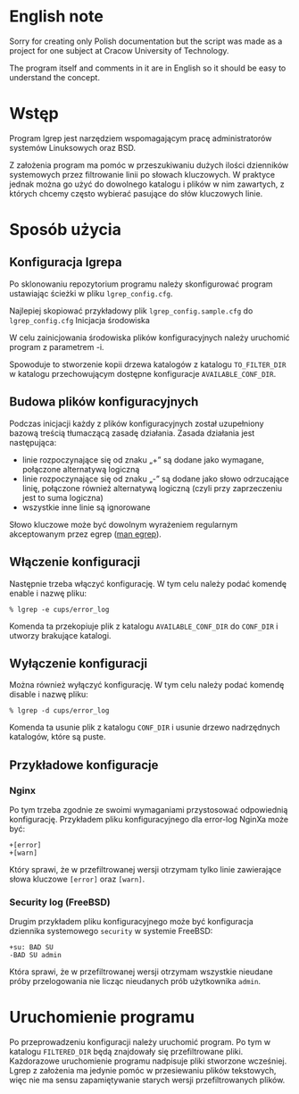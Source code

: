 # English note
Sorry for creating only Polish documentation but the script was made as a project for one subject at Cracow University of Technology.

The program itself and comments in it are in English so it should be easy to understand the concept.

# Wstęp
Program lgrep jest narzędziem wspomagającym pracę administratorów systemów Linuksowych oraz BSD.

Z założenia program ma pomóc w przeszukiwaniu dużych ilości dzienników systemowych przez filtrowanie linii po słowach kluczowych. W praktyce jednak można go użyć do dowolnego katalogu i plików w nim zawartych, z których chcemy często wybierać pasujące do słów kluczowych linie.

# Sposób użycia
## Konfiguracja lgrepa
Po sklonowaniu repozytorium programu należy skonfigurować program ustawiając ścieżki w pliku `lgrep_config.cfg`.

Najlepiej skopiować przykładowy plik `lgrep_config.sample.cfg` do `lgrep_config.cfg`
Inicjacja środowiska

W celu zainicjowania środowiska plików konfiguracyjnych należy uruchomić program z parametrem -i.

Spowoduje to stworzenie kopii drzewa katalogów z katalogu `TO_FILTER_DIR` w katalogu przechowującym dostępne konfiguracje `AVAILABLE_CONF_DIR`.

## Budowa plików konfiguracyjnych
Podczas inicjacji każdy z plików konfiguracyjnych został uzupełniony bazową treścią tłumaczącą zasadę działania. Zasada działania jest następująca:
* linie rozpoczynające się od znaku „+” są dodane jako wymagane, połączone alternatywą logiczną
* linie rozpoczynające się od znaku „-” są dodane jako słowo odrzucające linię, połączone również alternatywą logiczną (czyli przy zaprzeczeniu jest to suma logiczna)
* wszystkie inne linie są ignorowane

Słowo kluczowe może być dowolnym wyrażeniem regularnym akceptowanym przez egrep ([man egrep](http://linux.die.net/man/1/egrep)).

## Włączenie konfiguracji
Następnie trzeba włączyć konfigurację. W tym celu należy podać komendę enable i nazwę pliku:

    % lgrep -e cups/error_log

Komenda ta przekopiuje plik z katalogu `AVAILABLE_CONF_DIR` do `CONF_DIR` i utworzy brakujące katalogi.
## Wyłączenie konfiguracji
Można również wyłączyć konfigurację. W tym celu należy podać komendę disable i nazwę pliku:

    % lgrep -d cups/error_log
Komenda ta usunie plik z katalogu `CONF_DIR` i usunie drzewo nadrzędnych katalogów, które są puste.
## Przykładowe konfiguracje
### Nginx
Po tym trzeba zgodnie ze swoimi wymaganiami przystosować odpowiednią konfigurację. Przykładem pliku konfiguracyjnego dla error-log NginXa może być:

    +[error]
    +[warn]
Który sprawi, że w przefiltrowanej wersji otrzymam tylko linie zawierające słowa kluczowe `[error]` oraz `[warn]`.
### Security log (FreeBSD)
Drugim przykładem pliku konfiguracyjnego może być konfiguracja dziennika systemowego `security` w systemie FreeBSD:

    +su: BAD SU
    -BAD SU admin
Która sprawi, że w przefiltrowanej wersji otrzymam wszystkie nieudane próby przelogowania nie licząc nieudanych prób użytkownika `admin`.
# Uruchomienie programu
Po przeprowadzeniu konfiguracji należy uruchomić program. Po tym w katalogu `FILTERED_DIR` będą znajdowały się przefiltrowane pliki.
Każdorazowe uruchomienie programu nadpisuje pliki stworzone wcześniej. Lgrep z założenia ma jedynie pomóc w przesiewaniu plików tekstowych, więc nie ma sensu zapamiętywanie starych wersji przefiltrowanych plików.
